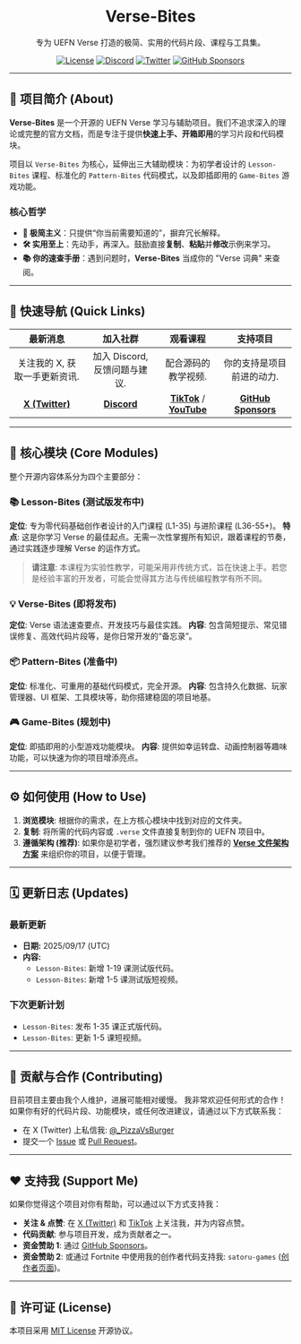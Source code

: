 <h1 align="center">Verse-Bites</h1>

<p align="center">
  专为 UEFN Verse 打造的极简、实用的代码片段、课程与工具集。
</p>

<p align="center">
  <a href="https://github.com/UnrealRider/Verse-Bites/blob/main/LICENSE"><img src="https://img.shields.io/badge/license-MIT-blue.svg" alt="License"></a>
  <a href="http://discord.gg/AhU7WkUdUD"><img src="https://img.shields.io/discord/YOUR_SERVER_ID?logo=discord&label=Discord" alt="Discord"></a>
  <a href="https://x.com/_PizzaVsBurger"><img src="https://img.shields.io/twitter/follow/_PizzaVsBurger?style=social" alt="Twitter"></a>
  <a href="https://github.com/sponsors/UnrealRider"><img src="https://img.shields.io/github/sponsors/UnrealRider?logo=github" alt="GitHub Sponsors"></a>
</p>

---

## 📖 项目简介 (About)

**Verse-Bites** 是一个开源的 UEFN Verse 学习与辅助项目。我们不追求深入的理论或完整的官方文档，而是专注于提供**快速上手、开箱即用**的学习片段和代码模块。

项目以 `Verse-Bites` 为核心，延伸出三大辅助模块：为初学者设计的 `Lesson-Bites` 课程、标准化的 `Pattern-Bites` 代码模式，以及即插即用的 `Game-Bites` 游戏功能。

### 核心哲学
- **🎯 极简主义**：只提供“你当前需要知道的”，摒弃冗长解释。
- **🛠️ 实用至上**：先动手，再深入。鼓励直接**复制**、**粘贴**并**修改**示例来学习。
- **📚 你的速查手册**：遇到问题时，**Verse-Bites** 当成你的 "Verse 词典" 来查阅。

---

## 🚀 快速导航 (Quick Links)

| 最新消息 | 加入社群 | 观看课程 | 支持项目 |
| :---: | :---: | :---: | :---: |
| 关注我的 X, 获取一手更新资讯. | 加入 Discord, 反馈问题与建议. | 配合源码的教学视频. | 你的支持是项目前进的动力. |
| [**X (Twitter)**](https://x.com/_PizzaVsBurger) | [**Discord**](http://discord.gg/AhU7WkUdUD) | [**TikTok**](https://www.tiktok.com/@YOUR_TIKTOK) / [**YouTube**](https://www.youtube.com/YOUR_CHANNEL) | [**GitHub Sponsors**](https://github.com/sponsors/UnrealRider) |

---

## 🧩 核心模块 (Core Modules)

整个开源内容体系分为四个主要部分：

### 📚 Lesson-Bites (测试版发布中)
**定位**: 专为零代码基础创作者设计的入门课程 (L1-35) 与进阶课程 (L36-55+)。
**特点**: 这是你学习 Verse 的最佳起点。无需一次性掌握所有知识，跟着课程的节奏，通过实践逐步理解 Verse 的运作方式。
> **请注意**: 本课程为实验性教学，可能采用非传统方式，旨在快速上手。若您是经验丰富的开发者，可能会觉得其方法与传统编程教学有所不同。

### 💡 Verse-Bites (即将发布)
**定位**: Verse 语法速查要点、开发技巧与最佳实践。
**内容**: 包含简短提示、常见错误修复、高效代码片段等，是你日常开发的“备忘录”。

### 📦 Pattern-Bites (准备中)
**定位**: 标准化、可重用的基础代码模式，完全开源。
**内容**: 包含持久化数据、玩家管理器、UI 框架、工具模块等，助你搭建稳固的项目地基。

### 🎮 Game-Bites (规划中)
**定位**: 即插即用的小型游戏功能模块。
**内容**: 提供如幸运转盘、动画控制器等趣味功能，可以快速为你的项目增添亮点。

---

## ⚙️ 如何使用 (How to Use)

1.  **浏览模块**: 根据你的需求，在上方核心模块中找到对应的文件夹。
2.  **复制**: 将所需的代码内容或 `.verse` 文件直接复制到你的 UEFN 项目中。
3.  **遵循架构 (推荐)**: 如果你是初学者，强烈建议参考我们推荐的 [**Verse 文件架构方案**](https://github.com/UnrealRider/Verse-Bites/blob/main/YOUR_ARCHITECTURE_GUIDE.md) 来组织你的项目，以便于管理。

---

## 🗓️ 更新日志 (Updates)

### 最新更新
* **日期:** 2025/09/17 (UTC)
* **内容:**
    * `Lesson-Bites`: 新增 1-19 课测试版代码。
    * `Lesson-Bites`: 新增 1-5 课测试版短视频。

### 下次更新计划
* `Lesson-Bites`: 发布 1-35 课正式版代码。
* `Lesson-Bites`: 更新 1-5 课短视频。

---

## 🤝 贡献与合作 (Contributing)

目前项目主要由我个人维护，进展可能相对缓慢。
我非常欢迎任何形式的合作！如果你有好的代码片段、功能模块，或任何改进建议，请通过以下方式联系我：
- 在 X (Twitter) 上私信我: [@_PizzaVsBurger](https://x.com/_PizzaVsBurger)
- 提交一个 [Issue](https://github.com/UnrealRider/Verse-Bites/issues) 或 [Pull Request](https://github.com/UnrealRider/Verse-Bites/pulls)。

---

## ❤️ 支持我 (Support Me)

如果你觉得这个项目对你有帮助，可以通过以下方式支持我：
- **关注 & 点赞**: 在 [X (Twitter)](https://x.com/_PizzaVsBurger) 和 [TikTok](https://www.tiktok.com/@YOUR_TIKTOK) 上关注我，并为内容点赞。
- **代码贡献**: 参与项目开发，成为贡献者之一。
- **资金赞助 1**: 通过 [GitHub Sponsors](https://github.com/sponsors/UnrealRider)。
- **资金赞助 2**: 或通过 Fortnite 中使用我的创作者代码支持我: `satoru-games` ([创作者页面](https://www.fortnite.com/@satoru-games?lang=en-US))。

---

## 📜 许可证 (License)

本项目采用 [MIT License](https://github.com/UnrealRider/Verse-Bites/blob/main/LICENSE) 开源协议。
